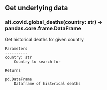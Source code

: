 ## Get underlying data 
### alt.covid.global_deaths(country: str) -> pandas.core.frame.DataFrame

Get historical deaths for given country

    Parameters
    ----------
    country: str
        Country to search for

    Returns
    -------
    pd.DataFrame
        Dataframe of historical deaths

